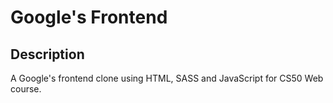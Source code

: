 # Google's Frontend
## Description
A Google's frontend clone using HTML, SASS and JavaScript for CS50 Web course.
